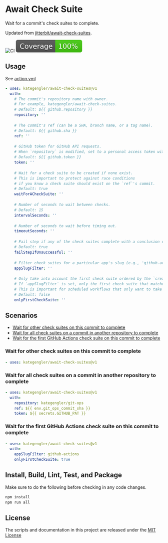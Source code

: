 # Await Check Suite

Wait for a commit's check suites to complete.

Updated from
[jitterbit/await-check-suites](https://github.com/jitterbit/await-check-suites).

![CI](https://github.com/actions/kategengler/await-check-suites/workflows/ci.yml/badge.svg)
[![Coverage](./badges/coverage.svg)](./badges/coverage.svg)

## Usage

See [action.yml](action.yml)

```yaml
- uses: kategengler/await-check-suites@v1
  with:
    # The commit's repository name with owner.
    # For example, kategengler/await-check-suites.
    # Default: ${{ github.repository }}
    repository: ''

    # The commit's ref (can be a SHA, branch name, or a tag name).
    # Default: ${{ github.sha }}
    ref: ''

    # GitHub token for GitHub API requests.
    # When `repository` is modified, set to a personal access token with access to `repository`.
    # Default: ${{ github.token }}
    token: ''

    # Wait for a check suite to be created if none exist.
    # This is important to protect against race conditions
    # if you know a check suite should exist on the `ref`'s commit.
    # Default: true
    waitForACheckSuite: ''

    # Number of seconds to wait between checks.
    # Default: 15
    intervalSeconds: ''

    # Number of seconds to wait before timing out.
    timeoutSeconds: ''

    # Fail step if any of the check suites complete with a conclusion other than 'success'.
    # Default: true
    failStepIfUnsuccessful: ''

    # Filter check suites for a particular app's slug (e.g., 'github-actions').
    appSlugFilter: ''

    # Only take into account the first check suite ordered by the `created_at` timestamp.
    # If `appSlugFilter` is set, only the first check suite that matches the app's slug is taken into account.
    # This is important for scheduled workflows that only want to take into account pushed workflows.
    # Default: false
    onlyFirstCheckSuite: ''
```

## Scenarios

- [Wait for other check suites on this commit to complete](#wait-for-other-check-suites-on-this-commit-to-complete)
- [Wait for all check suites on a commit in another repository to complete](#wait-for-all-check-suites-on-a-commit-in-another-repo-to-complete)
- [Wait for the first GitHub Actions check suite on this commit to complete](#wait-for-the-first-GitHub-Actions-check-suite-on-this-commit-to-complete)

### Wait for other check suites on this commit to complete

```yaml
- uses: kategengler/await-check-suites@v1
```

### Wait for all check suites on a commit in another repository to complete

```yaml
- uses: kategengler/await-check-suites@v1
  with:
    repository: kategengler/git-ops
    ref: ${{ env.git_ops_commit_sha }}
    token: ${{ secrets.GITHUB_PAT }}
```

### Wait for the first GitHub Actions check suite on this commit to complete

```yaml
- uses: kategengler/await-check-suites@v1
  with:
    appSlugFilter: github-actions
    onlyFirstCheckSuite: true
```

## Install, Build, Lint, Test, and Package

Make sure to do the following before checking in any code changes.

```bash
npm install
npm run all
```

## License

The scripts and documentation in this project are released under the
[MIT License](LICENSE)

